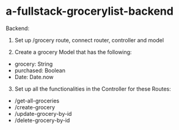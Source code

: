 # a-fullstack-grocerylist-backend

Backend:

1. Set up /grocery route, connect router, controller and model

2. Create a grocery Model that has the following:
* grocery: String
* purchased: Boolean
* Date: Date.now

3. Set up all the functionalities in the Controller for these Routes:
* /get-all-groceries
* /create-grocery
* /update-grocery-by-id
* /delete-grocery-by-id